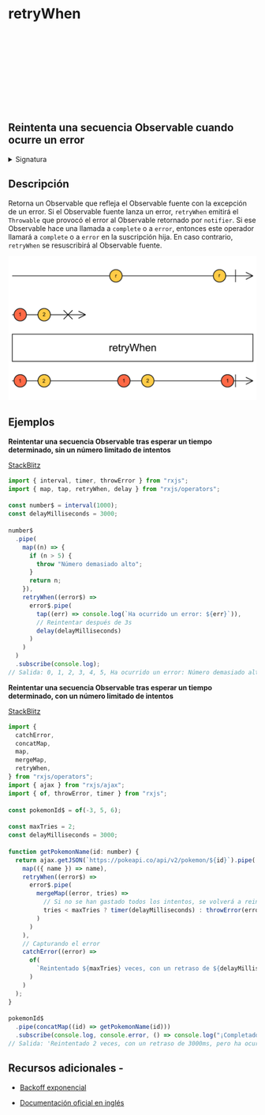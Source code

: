 <div class="page-heading">

# retryWhen

<a target="_blank" href="https://github.com/ReactiveX/rxjs/blob/master/src/internal/operators/retryWhen.ts">
<svg>
  <use xlink:href="/assets/icons/github.svg#github"></use>
</svg>
</a>
</div>

<h2 class="subtitle"> Reintenta una secuencia Observable cuando ocurre un error
</h2>

<details>
<summary>Signatura</summary>

### Firma

`retryWhen<T>(notifier: (errors: Observable<any>) => Observable<any>): MonoTypeOperatorFunction<T>`

### Parámetros

<table>
<tr><td>notifier</td><td>Recibe un Observable de notificaciones con las que el usuario puede hacer una llamada a <code>complete</code> o a <code>error</code>, abortando el reintento.</td></tr>
</table>

### Retorna

`MonoTypeOperatorFunction<T>`: El Observable fuente modificado con la lógica de reintento.

</details>

## Descripción

Retorna un Observable que refleja el Observable fuente con la excepción de un error. Si el Observable fuente lanza un error, `retryWhen` emitirá el `Throwable` que provocó el error al Observable retornado por `notifier`. Si ese Observable hace una llamada a `complete` o a `error`, entonces este operador llamará a `complete` o a `error` en la suscripción hija. En caso contrario, `retryWhen` se resuscribirá al Observable fuente.

<img src="assets/images/marble-diagrams/error-handling/retryWhen.png" alt="Diagrama de canicas del operador retryWhen">

## Ejemplos

**Reintentar una secuencia Observable tras esperar un tiempo determinado, sin un número limitado de intentos**

<a target="_blank" href="https://stackblitz.com/edit/docu-rxjs-retrywhen?file=index.ts">StackBlitz</a>

```javascript
import { interval, timer, throwError } from "rxjs";
import { map, tap, retryWhen, delay } from "rxjs/operators";

const number$ = interval(1000);
const delayMilliseconds = 3000;

number$
  .pipe(
    map((n) => {
      if (n > 5) {
        throw "Número demasiado alto";
      }
      return n;
    }),
    retryWhen((error$) =>
      error$.pipe(
        tap((err) => console.log(`Ha ocurrido un error: ${err}`)),
        // Reintentar después de 3s
        delay(delayMilliseconds)
      )
    )
  )
  .subscribe(console.log);
// Salida: 0, 1, 2, 3, 4, 5, Ha ocurrido un error: Número demasiado alto (3s después se repite el proceso) 0, 1...
```

**Reintentar una secuencia Observable tras esperar un tiempo determinado, con un número limitado de intentos**

<a target="_blank" href="https://stackblitz.com/edit/docu-rxjs-retrywhen-2?file=index.ts">StackBlitz</a>

```javascript
import {
  catchError,
  concatMap,
  map,
  mergeMap,
  retryWhen,
} from "rxjs/operators";
import { ajax } from "rxjs/ajax";
import { of, throwError, timer } from "rxjs";

const pokemonId$ = of(-3, 5, 6);

const maxTries = 2;
const delayMilliseconds = 3000;

function getPokemonName(id: number) {
  return ajax.getJSON(`https://pokeapi.co/api/v2/pokemon/${id}`).pipe(
    map(({ name }) => name),
    retryWhen((error$) =>
      error$.pipe(
        mergeMap((error, tries) =>
          // Si no se han gastado todos los intentos, se volverá a reintentar. En caso contrario, se lanzará un error
          tries < maxTries ? timer(delayMilliseconds) : throwError(error)
        )
      )
    ),
    // Capturando el error
    catchError((error) =>
      of(
        `Reintentado ${maxTries} veces, con un retraso de ${delayMilliseconds}ms, pero ha ocurrido un error: ${error.message}`
      )
    )
  );
}

pokemonId$
  .pipe(concatMap((id) => getPokemonName(id)))
  .subscribe(console.log, console.error, () => console.log("¡Completado!"));
// Salida: 'Reintentado 2 veces, con un retraso de 3000ms, pero ha ocurrido un error: ajax error 404', 'charmeleon', 'charizard', '¡Completado!'
```

## Recursos adicionales -

- [Backoff exponencial]()

- [Documentación oficial en inglés](https://rxjs-dev.firebaseapp.com/api/operators/retryWhen)
